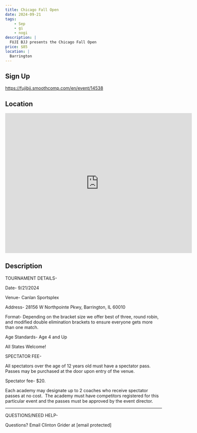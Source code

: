 ```yaml
---
title: Chicago Fall Open
date: 2024-09-21
tags:
    - Sep
    - gi 
    - nogi 
description: |
  FUJI BJJ presents the Chicago Fall Open
price: $85
location: |
  Barrington
---
```

## Sign Up
https://fujibjj.smoothcomp.com/en/event/14538

## Location
<iframe src="https://www.google.com/maps/embed?pb=!1m18!1m12!1m3!1d12345.6789!2d-88.1819264!3d42.1889982!2m3!1f0!2f0!3f0!3m2!1i1024!2i768!4f13.1!3m3!1m2!1s0x0%3A0x0!2z42.1889982!5e0!3m2!1sen!2sus!4v1234567890" width="600" height="450" style="border:0;" allowfullscreen="" loading="lazy"></iframe>

## Description
TOURNAMENT DETAILS- 


Date- 9/21/2024


Venue- Canlan Sportsplex


Address- 28156 W Northpointe Pkwy, Barrington, IL 60010


Format- Depending on the bracket size we offer best of three, round robin, and modified double elimination brackets to ensure everyone gets more than one match.


Age Standards- Age 4 and Up


All States Welcome!


SPECTATOR FEE-


All spectators over the age of 12 years old must have a spectator pass.  Passes may be purchased at the door upon entry of the venue.



Spectator fee- $20.



Each academy may designate up to 2 coaches who receive spectator passes at no cost.  The academy must have competitors registered for this particular event and the passes must be approved by the event director.


_______________________________________________________________________________


QUESTIONS/NEED HELP-


Questions? Email Clinton Grider at [email protected]